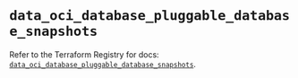 # `data_oci_database_pluggable_database_snapshots`

Refer to the Terraform Registry for docs: [`data_oci_database_pluggable_database_snapshots`](https://registry.terraform.io/providers/hashicorp/oci/7.19.0/docs/data-sources/database_pluggable_database_snapshots).
